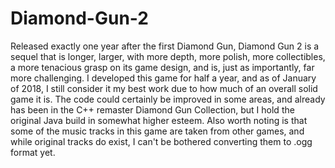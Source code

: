 # Diamond-Gun-2
Released exactly one year after the first Diamond Gun, Diamond Gun 2 is a sequel that is longer, larger, with more depth, more polish, more collectibles, a more tenacious grasp on its game design, and is, just as importantly, far more challenging. I developed this game for half a year, and as of January of 2018, I still consider it my best work due to how much of an overall solid game it is. The code could certainly be improved in some areas, and already has been in the C++ remaster Diamond Gun Collection, but I hold the original Java build in somewhat higher esteem. Also worth noting is that some of the music tracks in this game are taken from other games, and while original tracks do exist, I can't be bothered converting them to .ogg format yet.
